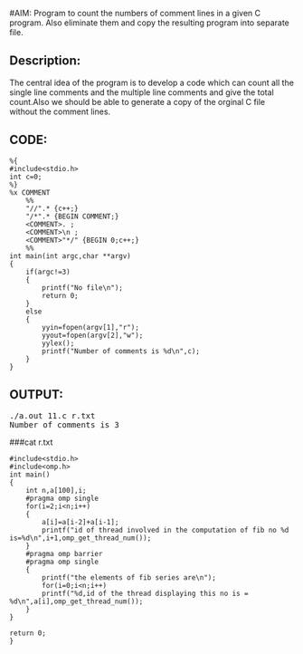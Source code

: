 #AIM:
Program to count the numbers of comment lines in a given C program. 
Also eliminate them and copy the resulting program into separate file.
## Description:
The central idea of the program is to develop a code which can count all the single line comments and the multiple line comments and give the total count.Also we should be able to generate a copy of the orginal C file without the comment lines.

## CODE:

	%{
	#include<stdio.h>
	int c=0;
	%}
	%x COMMENT
    	%%
    	"//".* {c++;}
    	"/*".* {BEGIN COMMENT;}
    	<COMMENT>. ;
    	<COMMENT>\n ;
    	<COMMENT>"*/" {BEGIN 0;c++;}
    	%%
	int main(int argc,char **argv)
	{
		if(argc!=3)
		{
			printf("No file\n");
			return 0;
		}
		else
		{
			yyin=fopen(argv[1],"r");
			yyout=fopen(argv[2],"w");
			yylex();
			printf("Number of comments is %d\n",c);
		}
	}

## OUTPUT:
<pre>
./a.out 11.c r.txt
Number of comments is 3
</pre>

###cat r.txt

	#include<stdio.h>
	#include<omp.h>
	int main()
	{
		int n,a[100],i;
		#pragma omp single
		for(i=2;i<n;i++)
		{
			a[i]=a[i-2]+a[i-1];
			printf("id of thread involved in the computation of fib no %d is=%d\n",i+1,omp_get_thread_num());
		}
		#pragma omp barrier
		#pragma omp single
		{
			printf("the elements of fib series are\n");
			for(i=0;i<n;i++)
			printf("%d,id of the thread displaying this no is =  %d\n",a[i],omp_get_thread_num());
		}
   	}

   	return 0;
	}


